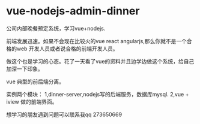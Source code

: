 # vue-nodejs-admin-dinner
公司内部晚餐预定系统，学习vue+nodejs.

前端发展迅速。如果不会现在比较火的vue react angularjs,那么你就不是一个合格的web 开发人员或者说合格的前端开发人员。

做这个也是学习的心态。花了一天看了vue的资料并且边学边做这个系统，给自己加深一下印象。

vue 典型的前后端分离。

实例两个模块： 1,dinner-server,nodejs写的后端服务，数据库mysql. 2,vue + iview 做的前端界面。

想学习的朋友遇到问题可以联系我qq 273650669
